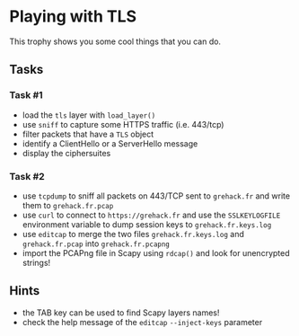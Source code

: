 # Playing with TLS

This trophy shows you some cool things that you can do.

## Tasks

### Task #1

- load the `tls` layer with `load_layer()`
- use `sniff` to capture some HTTPS traffic (i.e. 443/tcp)
- filter packets that have a `TLS` object
- identify a ClientHello or a ServerHello message
- display the ciphersuites

### Task #2

- use `tcpdump` to sniff all packets on 443/TCP sent to `grehack.fr` and write them to `grehack.fr.pcap`
- use `curl` to connect to `https://grehack.fr` and use the `SSLKEYLOGFILE` environment variable to dump session keys to `grehack.fr.keys.log`
- use `editcap` to merge the two files `grehack.fr.keys.log` and `grehack.fr.pcap` into `grehack.fr.pcapng`
- import the PCAPng file in Scapy using `rdcap()` and look for unencrypted strings!

## Hints

- the TAB key can be used to find Scapy layers names!
- check the help message of the `editcap` `--inject-keys` parameter
